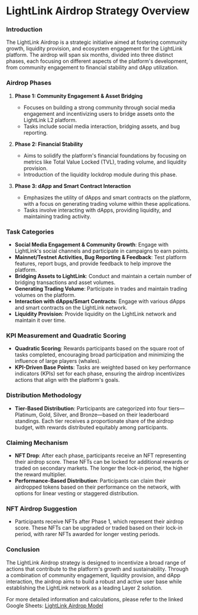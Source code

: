 # LightLink Airdrop Strategy Overview

### **Introduction**
The LightLink Airdrop is a strategic initiative aimed at fostering community growth, liquidity provision, and ecosystem engagement for the LightLink platform. The airdrop will span six months, divided into three distinct phases, each focusing on different aspects of the platform's development, from community engagement to financial stability and dApp utilization.

### **Airdrop Phases**
1. **Phase 1: Community Engagement & Asset Bridging**
   - Focuses on building a strong community through social media engagement and incentivizing users to bridge assets onto the LightLink L2 platform.
   - Tasks include social media interaction, bridging assets, and bug reporting.

2. **Phase 2: Financial Stability**
   - Aims to solidify the platform's financial foundations by focusing on metrics like Total Value Locked (TVL), trading volume, and liquidity provision.
   - Introduction of the liquidity lockdrop module during this phase.

3. **Phase 3: dApp and Smart Contract Interaction**
   - Emphasizes the utility of dApps and smart contracts on the platform, with a focus on generating trading volume within these applications.
   - Tasks involve interacting with dApps, providing liquidity, and maintaining trading activity.

### **Task Categories**
- **Social Media Engagement & Community Growth**: Engage with LightLink's social channels and participate in campaigns to earn points.
- **Mainnet/Testnet Activities, Bug Reporting & Feedback**: Test platform features, report bugs, and provide feedback to help improve the platform.
- **Bridging Assets to LightLink**: Conduct and maintain a certain number of bridging transactions and asset volumes.
- **Generating Trading Volume**: Participate in trades and maintain trading volumes on the platform.
- **Interaction with dApps/Smart Contracts**: Engage with various dApps and smart contracts on the LightLink network.
- **Liquidity Provision**: Provide liquidity on the LightLink network and maintain it over time.

### **KPI Measurement and Quadratic Scoring**
- **Quadratic Scoring**: Rewards participants based on the square root of tasks completed, encouraging broad participation and minimizing the influence of large players (whales).
- **KPI-Driven Base Points**: Tasks are weighted based on key performance indicators (KPIs) set for each phase, ensuring the airdrop incentivizes actions that align with the platform's goals.

### **Distribution Methodology**
- **Tier-Based Distribution**: Participants are categorized into four tiers—Platinum, Gold, Silver, and Bronze—based on their leaderboard standings. Each tier receives a proportionate share of the airdrop budget, with rewards distributed equitably among participants.

### **Claiming Mechanism**
- **NFT Drop**: After each phase, participants receive an NFT representing their airdrop score. These NFTs can be locked for additional rewards or traded on secondary markets. The longer the lock-in period, the higher the reward multiplier.
- **Performance-Based Distribution**: Participants can claim their airdropped tokens based on their performance on the network, with options for linear vesting or staggered distribution.

### **NFT Airdrop Suggestion**
- Participants receive NFTs after Phase 1, which represent their airdrop score. These NFTs can be upgraded or traded based on their lock-in period, with rarer NFTs awarded for longer vesting periods.

### **Conclusion**
The LightLink Airdrop strategy is designed to incentivize a broad range of actions that contribute to the platform's growth and sustainability. Through a combination of community engagement, liquidity provision, and dApp interaction, the airdrop aims to build a robust and active user base while establishing the LightLink network as a leading Layer 2 solution.

For more detailed information and calculations, please refer to the linked Google Sheets:
[LightLink Airdrop Model](https://docs.google.com/spreadsheets/d/1NDpkwiG_WR3qYE4L2o_djbUrZ80dqgech2g5pxjte1M/edit#gid=1665391517)
